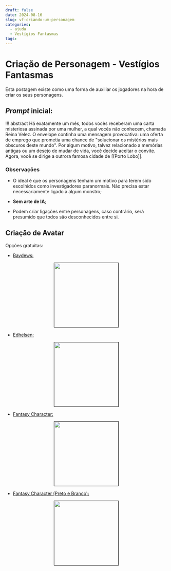 ```yaml
---
draft: false
date: 2024-08-16
slug: vf-criando-um-personagem
categories:
  - ajuda
  - Vestígios Fantasmas
tags:
---
```



# Criação de Personagem - Vestígios Fantasmas

Esta postagem existe como uma forma de auxiliar os jogadores na hora de criar os seus personagens.

<!-- more -->

## *Prompt* inicial:

!!! abstract
	Há exatamente um mês, todos vocês receberam uma carta misteriosa assinada por uma mulher, a qual vocês não conhecem, chamada Reina Velez. O envelope continha uma mensagem provocativa: uma oferta de emprego que prometia uma chance de "solucionar os mistérios mais obscuros deste mundo".
	Por algum motivo, talvez relacionado a memórias antigas ou um desejo de mudar de vida, você decide aceitar o convite. Agora, você se dirige a outrora famosa cidade de [[Porto Lobo]].

### Observações

- O ideal é que os personagens tenham um motivo para terem sido escolhidos como investigadores paranormais. Não precisa estar necessariamente ligado à algum monstro;

- **Sem arte de IA**;

- Podem criar ligações entre personagens, caso contrário, será presumido que todos são desconhecidos entre si.

## Criação de Avatar

Opções gratuitas:

- [Baydews:](https://picrew.me/en/image_maker/582810)

<div style="text-align: center;">
<img src="https://i.imgur.com/Wx4XHDW.png" width="200" style="border: 1px solid black;">
</div>

- [Edhelsen:](https://picrew.me/en/image_maker/1290570)

<div style="text-align: center;">
<img src="https://i.imgur.com/hnTPhBp.png" width="200" style="border: 1px solid black;">
</div>

- [Fantasy Character:](https://picrew.me/en/image_maker/683306)

<div style="text-align: center;">
<img src="https://i.imgur.com/NAef3yL.png" width="200" style="border: 1px solid black;">
</div>

- [Fantasy Character (Preto e Branco):](https://meiker.io/play/12206/online.html)

<div style="text-align: center;">
<img src="https://i.imgur.com/o3qOQxG.png" width="200" style="border: 1px solid black;">
</div>
